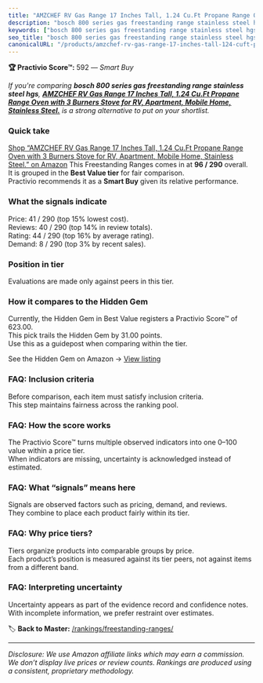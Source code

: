 ```yaml
---
title: "AMZCHEF RV Gas Range 17 Inches Tall, 1.24 Cu.Ft Propane Range Oven with 3 Burners Stove for RV, Apartment, Mobile Home, Stainless Steel."
description: "bosch 800 series gas freestanding range stainless steel hgs: Data-driven within Best Value ranking using the Practivio Score™. Positioned by quality, value, de…"
keywords: ["bosch 800 series gas freestanding range stainless steel hgs"]
seo_title: "bosch 800 series gas freestanding range stainless steel hgs — Smart Buy Best Value (2025)"
canonicalURL: "/products/amzchef-rv-gas-range-17-inches-tall-124-cuft-propane-range-oven-with-3-burners-stove-for-rv-apartment-mobile-home-stainless-steel-B0CGZYTQCZ/"
---
```


**🏆 Practivio Score™:** 592 — _Smart Buy_


*If you're comparing **bosch 800 series gas freestanding range stainless steel hgs**, **[AMZCHEF RV Gas Range 17 Inches Tall, 1.24 Cu.Ft Propane Range Oven with 3 Burners Stove for RV, Apartment, Mobile Home, Stainless Steel.](https://www.amazon.com/dp/B0CGZYTQCZ?tag=practivio-20)** is a strong alternative to put on your shortlist.*
### Quick take
[Shop “AMZCHEF RV Gas Range 17 Inches Tall, 1.24 Cu.Ft Propane Range Oven with 3 Burners Stove for RV, Apartment, Mobile Home, Stainless Steel.” on Amazon](https://www.amazon.com/dp/B0CGZYTQCZ?tag=practivio-20)
This Freestanding Ranges comes in at **96 / 290** overall.  
It is grouped in the **Best Value tier** for fair comparison.  
Practivio recommends it as a **Smart Buy** given its relative performance.

### What the signals indicate
Price: 41 / 290 (top 15% lowest cost).  
Reviews: 40 / 290 (top 14% in review totals).  
Rating: 44 / 290 (top 16% by average rating).  
Demand: 8 / 290 (top 3% by recent sales).

### Position in tier
Evaluations are made only against peers in this tier.

### How it compares to the Hidden Gem
Currently, the Hidden Gem in Best Value registers a Practivio Score™ of 623.00.  
This pick trails the Hidden Gem by 31.00 points.  
Use this as a guidepost when comparing within the tier.  

See the Hidden Gem on Amazon → [View listing](https://www.amazon.com/dp/B09JKLY86J?tag=practivio-20)

### FAQ: Inclusion criteria
Before comparison, each item must satisfy inclusion criteria.  
This step maintains fairness across the ranking pool.

### FAQ: How the score works
The Practivio Score™ turns multiple observed indicators into one 0–100 value within a price tier.  
When indicators are missing, uncertainty is acknowledged instead of estimated.

### FAQ: What “signals” means here
Signals are observed factors such as pricing, demand, and reviews.  
They combine to place each product fairly within its tier.

### FAQ: Why price tiers?
Tiers organize products into comparable groups by price.  
Each product’s position is measured against its tier peers, not against items from a different band.

### FAQ: Interpreting uncertainty
Uncertainty appears as part of the evidence record and confidence notes.  
With incomplete information, we prefer restraint over estimates.


🏷️ **Back to Master:** [/rankings/freestanding-ranges/](/rankings/freestanding-ranges/)

---
_Disclosure: We use Amazon affiliate links which may earn a commission. We don’t display live prices or review counts. Rankings are produced using a consistent, proprietary methodology._
